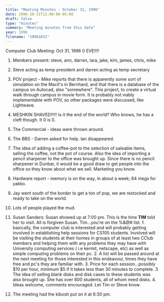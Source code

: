 ```yaml
---
title: "Meeting Minutes - October 31, 1996"
date: 1996-10-31T12:00:00-05:00
draft: false
type: "minutes"
summary: "Meeting minutes from this date"
year: 1996
filename: "19961031"
---
```


Computer Club Meeting:   Oct 31, 1996 0 EVE!!!! </p><p>
1.  Members present:  steve, ann, darren, lara, jake, kim, james, chris, mike </p><p>
2.  Steve acting as temp president and darren acting as temp secretary </p><p>
3.  POV project - Mike reports that there is apparently some sort of simulation on the MacII's in Bernhard, and that there is a database of the campus on Autocad, also "somewhere".  This project, to create a virtual walk through campus in movie form.  It is probably not viably implementable  with POV, so other packages were discussed, like Lightwave. </p><p>
4.  MESHKIN SHAVED!!!!! Is it the end of the world? Who knows, he has a cleft though.  It 0 is 0.   </p><p>
5.  The Commercial - ideas were thrown around.   </p><p>
6.  The BBS - Darren asked for help.  Ian disappeared. </p><p>
7.  The idea of adding a coffee-pot to the selection of saleable items, selling the coffee, not the pot of course.  Also the idea of importing a pencil sharpener to the office was brought up.  Since there is no pencil sharpener in Dunbar, it would be a good draw to get people into the office so they know about what we sell.  Marketing you know. </p><p>
8.  Hardware report - memory is on the way, in about a week; 64 megs for yakko. </p><p>
9.  Jay went south of the border to get a ton of pop, we are restocked and ready to take on the world. </p><p>
10. Lots of people played the mud. </p><p>
11. Susan Sanders: 	Susan showed up at 7:00 pm.  This is the time **TIM** told her to visit.  All is forgiven Susan.  Tim...you're on the %&@# list. 	1.  basically, the computer club is interested and will probably getting involved in establishing help sessions for CS105 students.  Involved will be visiting the students at their homes in groups of at least two CClub members and helping them with any problems they may have with University computing services ( i.e kermit, netscape, etc) as well as simple computing problems on their pc. 	2. A list will be passed around at the next meeting for those interested in this endeavour, times they have free and pc's they are familiar with. 	3. Price for each session...possibly $10 per hour, minimum $5 if it takes less than 30 minutes to complete. 	3. The idea of selling blank disks and disk cases to these students was  also brought up.  She has over 800 students, all of whom need disks.    	4. Ideas welcome, comments encouraged.  Let Tim or Steve know. </p><p>
12. The meeting had the kibosh put on it at 6:30 pm. </p><p>
</p>
